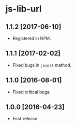 js-lib-url
==========

1.1.2 [2017-06-10]
------------------

- Registered in NPM.

1.1.1 [2017-02-02]
------------------

- Fixed bugs in `join()` method.

1.1.0 [2016-08-01]
------------------

- Fixed critical bugs.

1.0.0 [2016-04-23]
------------------

- First release.
